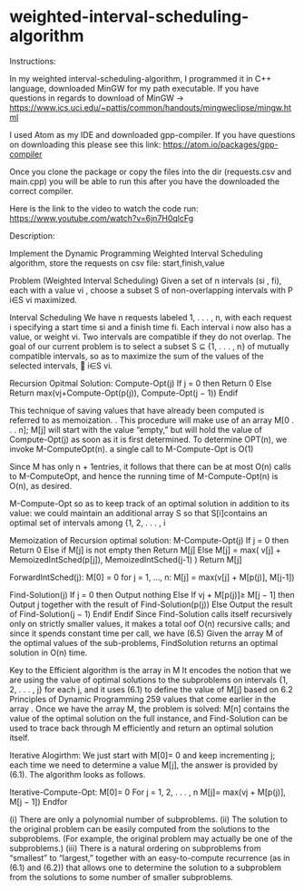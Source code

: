 # weighted-interval-scheduling-algorithm

Instructions:

In my weighted interval-scheduling-algorithm, I programmed it in C++ language, downloaded MinGW for my path executable. 
If you have questions in regards to download of MinGW -> https://www.ics.uci.edu/~pattis/common/handouts/mingweclipse/mingw.html

I used Atom as my IDE and downloaded gpp-compiler. If you have questions on downloading this please see this link:
https://atom.io/packages/gpp-compiler

Once you clone the package or copy the files into the dir (requests.csv and main.cpp) you will be able to run this after you have the downloaded the correct compiler.

Here is the link to the video to watch the code run: https://www.youtube.com/watch?v=6jn7H0qlcFg

Description:


Implement the Dynamic Programming Weighted Interval Scheduling algorithm, store the requests on csv file: start,finish,value


Problem (Weighted Interval Scheduling)
Given a set of n intervals (si
, fi), each with a value vi
, choose a
subset S of non-overlapping intervals with P
i∈S
vi maximized.



Interval Scheduling
We have n requests labeled 1, . . . , n, with each request i specifying a
start time si and a finish time fi. Each interval i now also has a value, or weight
vi. Two intervals are compatible if they do not overlap. The goal of our current
problem is to select a subset S ⊆ {1, . . . , n} of mutually compatible intervals,
so as to maximize the sum of the values of the selected intervals, 
i∈S vi.

Recursion Opitmal Solution:
Compute-Opt(j)
If j = 0 then
Return 0
Else
Return max(vj+Compute-Opt(p(j)), Compute-Opt(j − 1))
Endif

This technique of saving values that have already been computed is referred
to as memoization.
. This procedure will make use of an array M[0 . . . n]; M[j] will
start with the value “empty,” but will hold the value of Compute-Opt(j) as
soon as it is first determined. To determine OPT(n), we invoke M-ComputeOpt(n).
a single call to M-Compute-Opt is O(1)

Since M has
only n + 1entries, it follows that there can be at most O(n) calls to M-ComputeOpt, and hence the running time of M-Compute-Opt(n) is O(n), as desired.

M-Compute-Opt so as to keep track of an optimal solution in addition to its
value: we could maintain an additional array S so that S[i]contains an optimal
set of intervals among {1, 2, . . . , i

Memoization of Recursion optimal solution:
M-Compute-Opt(j)
If j = 0 then
Return 0
Else if M[j] is not empty then
Return M[j]
Else
M[j] = max(
v[j] + MemoizedIntSched(p[j]),
MemoizedIntSched(j-1)
)
Return M[j]

ForwardIntSched(j):
M[0] = 0
for j = 1, ..., n:
M[j] = max(v[j] + M[p(j)], M[j-1])

Find-Solution(j)
If j = 0 then
Output nothing
Else
If vj + M[p(j)]≥ M[j − 1] then
Output j together with the result of Find-Solution(p(j))
Else
Output the result of Find-Solution(j − 1)
Endif
Endif
Since Find-Solution calls itself recursively only on strictly smaller values, it makes a total oof O(n) recursive calls; and since it spends constant time
per call, we have
(6.5) Given the array M of the optimal values of the sub-problems, FindSolution returns an optimal solution in O(n) time.


Key to the Efficient algorithm is the array in M
It encodes the notion
that we are using the value of optimal solutions to the subproblems on intervals
{1, 2, . . . , j} for each j, and it uses (6.1) to define the value of M[j] based on
6.2 Principles of Dynamic Programming 259
values that come earlier in the array
. Once we have the array M, the problem
is solved: M[n] contains the value of the optimal solution on the full instance,
and Find-Solution can be used to trace back through M efficiently and return
an optimal solution itself.

Iterative Alogirthm:
We just
start with M[0]= 0 and keep incrementing j; each time we need to determine
a value M[j], the answer is provided by (6.1). The algorithm looks as follows.

Iterative-Compute-Opt:
M[0]= 0
For j = 1, 2, . . . , n
M[j]= max(vj + M[p(j)], M[j − 1])
Endfor

(i) There are only a polynomial number of subproblems.
(ii) The solution to the original problem can be easily computed from the
solutions to the subproblems. (For example, the original problem may
actually be one of the subproblems.)
(iii) There is a natural ordering on subproblems from “smallest” to “largest,”
together with an easy-to-compute recurrence (as in (6.1) and (6.2)) that
allows one to determine the solution to a subproblem from the solutions
to some number of smaller subproblems.

